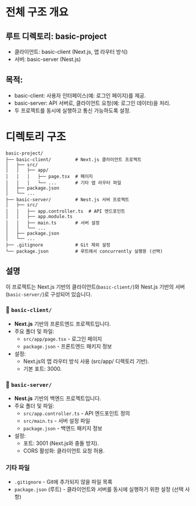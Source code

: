 # 전체 구조 개요

## 루트 디렉토리: basic-project

- 클라이언트: basic-client (Next.js, 앱 라우터 방식)
- 서버: basic-server (Nest.js)

## 목적:

- basic-client: 사용자 인터페이스(예: 로그인 페이지)를 제공.
- basic-server: API 서버로, 클라이언트 요청(예: 로그인 데이터)을 처리.
- 두 프로젝트를 동시에 실행하고 통신 가능하도록 설정.

# 디렉토리 구조

```
basic-project/
├── basic-client/         # Next.js 클라이언트 프로젝트
│   ├── src/
│   │   ├── app/
│   │   │   ├── page.tsx  # 페이지
│   │   │   └── ...       # 기타 앱 라우터 파일
│   ├── package.json
│   └── ...
├── basic-server/         # Nest.js 서버 프로젝트
│   ├── src/
│   │   ├── app.controller.ts  # API 엔드포인트
│   │   ├── app.module.ts
│   │   ├── main.ts       # 서버 설정
│   │   └── ...
│   ├── package.json
│   └── ...
├── .gitignore            # Git 제외 설정
└── package.json          # 루트에서 concurrently 실행용 (선택)
```

## 설명

이 프로젝트는 Next.js 기반의 클라이언트(`basic-client/`)와 Nest.js 기반의 서버(`basic-server/`)로 구성되어 있습니다.

### 📂 `basic-client/`

- **Next.js** 기반의 프론트엔드 프로젝트입니다.
- 주요 폴더 및 파일:
  - `src/app/page.tsx` - 로그인 페이지
  - `package.json` - 프론트엔드 패키지 정보
- 설정:
  - Next.js의 앱 라우터 방식 사용 (src/app/ 디렉토리 기반).
  - 기본 포트: 3000.

### 📂 `basic-server/`

- **Nest.js** 기반의 백엔드 프로젝트입니다.
- 주요 폴더 및 파일:
  - `src/app.controller.ts` - API 엔드포인트 정의
  - `src/main.ts` - 서버 설정 파일
  - `package.json` - 백엔드 패키지 정보
- 설정:
  - 포트: 3001 (Next.js와 충돌 방지).
  - CORS 활성화: 클라이언트 요청 허용.

### 기타 파일

- `.gitignore` - Git에 추가되지 않을 파일 목록
- `package.json` (루트) - 클라이언트와 서버를 동시에 실행하기 위한 설정 (선택 사항)
